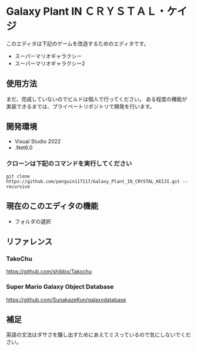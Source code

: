 # Galaxy Plant IN ＣＲＹＳＴＡＬ・ケイジ
このエディタは下記のゲームを改造するためのエディタです。
+ スーパーマリオギャラクシー
+ スーパーマリオギャラクシー2

## 使用方法
まだ、完成していないのでビルドは個人で行ってください。
ある程度の機能が実装できるまでは、プライベートリポジトリで開発を行います。

## 開発環境
+ Visual Studio 2022
+ .Net6.0
### クローンは下記のコマンドを実行してください
```
git clone https://github.com/penguin117117/Galaxy_Plant_IN_CRYSTAL_KEIJI.git --recursive
```

## 現在のこのエディタの機能
+ フォルダの選択

## リファレンス
### TakoChu
https://github.com/shibbo/Takochu
### Super Mario Galaxy Object Database
https://github.com/SunakazeKun/galaxydatabase

## 補足
英語の文法はダサさを醸し出すためにあえてミスっているので気にしないでください。

